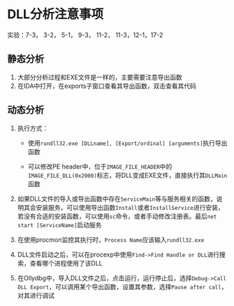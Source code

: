 # DLL分析注意事项

实验：7-3， 3-2， 5-1， 9-3， 11-2， 11-3，12-1，17-2

## 静态分析

1. 大部分分析过程和EXE文件是一样的，主要需要注意导出函数
2. 在IDA中打开，在exports子窗口查看其导出函数，双击查看其代码

## 动态分析

1. 执行方式：

   - 使用`rundll32.exe [DLLname], [Export/ordinal] [arguments]`执行导出函数

   - 可以修改PE header中，位于`IMAGE_FILE_HEADER`中的`IMAGE_FILE_DLL(0x2000)`标志，将DLL变成EXE文件，直接执行其`DLLMain`函数
2. 如果DLL文件的导入或导出函数中存在`ServiceMain`等与服务相关的函数，说明其会安装服务，可以使用导出函数`Install`或者`InstallService`进行安装，若没有合适的安装函数，可以使用`sc`命令，或者手动修改注册表。最后`net start [ServiceName]`启动服务
3. 在使用procmon监控其执行时，`Process Name`应该输入`rundll32.exe`
4. DLL文件启动之后，可以在procexp中使用`Find->Find Handle or DLL`进行搜索，查看哪个进程使用了该DLL
5. 在Ollydbg中，导入DLL文件之后，点击运行，运行停止后，选择`Debug->Call DLL Export`，可以调用某个导出函数，设置其参数，选择`Pause after call`，对其进行调试
